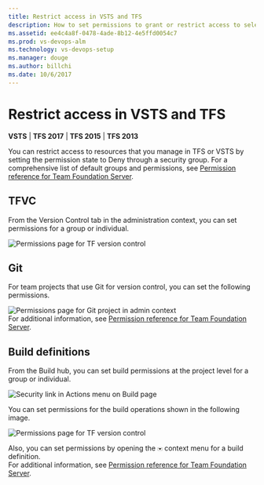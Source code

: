 ```yaml
---
title: Restrict access in VSTS and TFS
description: How to set permissions to grant or restrict access to select build, version control, or work tracking functions VSTS and TFS
ms.assetid: ee4c4a8f-0478-4ade-8b12-4e5ffd0054c7
ms.prod: vs-devops-alm
ms.technology: vs-devops-setup
ms.manager: douge
ms.author: billchi
ms.date: 10/6/2017
---
```


# Restrict access in VSTS and TFS

**VSTS** | **TFS 2017** | **TFS 2015** | **TFS 2013**

You can restrict access to resources that you manage in TFS or VSTS by setting the permission state to Deny through a security group. For a comprehensive list of default groups and permissions, see [Permission reference for Team Foundation Server](../security/permissions.md).

## TFVC

From the Version Control tab in the administration context, you can set permissions for a group or individual.

![Permissions page for TF version control](_img/restrict-access-tfs/readers-permissions.png)  

## Git

For team projects that use Git for version control, you can set the following permissions.

![Permissions page for Git project in admin context](_img/restrict-access-tfs/git-permissions.png)  
For additional information, see [Permission reference for Team Foundation Server](../security/permissions.md).

## Build definitions

From the Build hub, you can set build permissions at the project level for a group or individual.

![Security link in Actions menu on Build page](_img/restrict-access-tfs/build-security.png)  

You can set permissions for the build operations shown in the following image.

![Permissions page for TF version control](_img/restrict-access-tfs/readers-permissions.png)  

Also, you can set permissions by opening the ![Context Menu Icon](_img/context-menu-icon.png) context menu for a build definition.  
For additional information, see [Permission reference for Team Foundation Server](../security/permissions.md).
